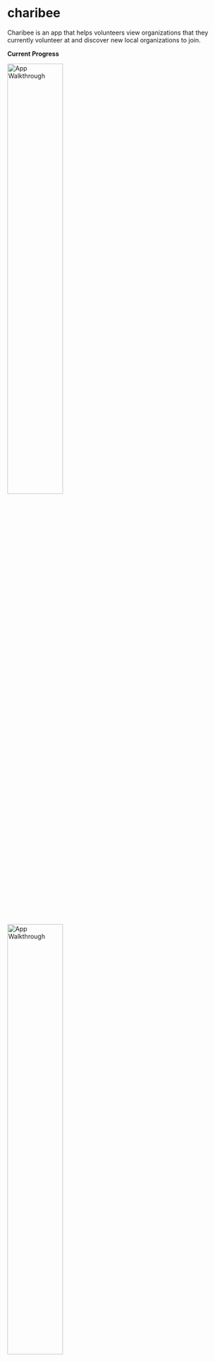 # charibee

Charibee is an app that helps volunteers view organizations that they currently volunteer at and discover new local organizations to join.

**Current Progress**

<img src='assets/demo-1.gif' title='App Walkthrough 1' width='50%' alt='App Walkthrough' />



<img src='assets/demo-2.gif' title='App Walkthrough 1' width='50%' alt='App Walkthrough' />

**MVP Features**

- [x] The user can create a new profile as either a volunteer or an organizer
  - [x] Volunteers can view all organizations and express interest in joining/leaving the organization
  - [x] Organizers can create new organizations for volunteers to join, and can edit/delete their current organizations
  - [x] All users can edit their profiles including username, bio, and account password
- [x] Integrate Map SDK so organizations can enter in their address
  - [ ] Organizations will display relative distance to user’s current location
- [x] The user can set a profile picture using the Android camera
- [x] The app interacts with a Parse Database to store and retrieve information about users and organizations
- [x] Volunteers can discover new organizations that they can join:
  - [x] Discovery page that shows all of the organizations that volunteers can join
  - [x] Volunteers can search for new specific organizations by name
  - [x] Volunteers can filter organizations by category
- [ ] Volunteers can  long click on an organization to join it
- [ ] The app uses the Material UI library for a clean UI experience